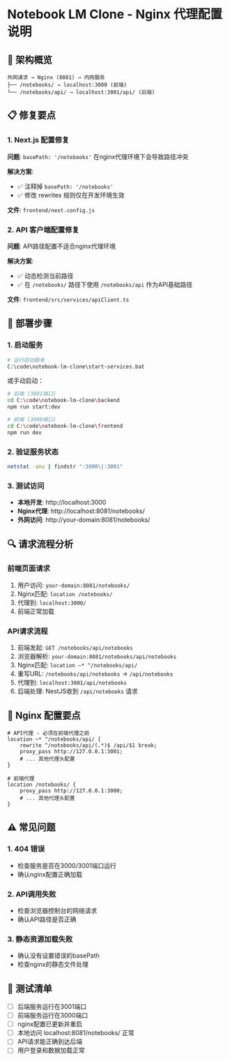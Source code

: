 # Notebook LM Clone - Nginx 代理配置说明

## 🔧 架构概览

```
外网请求 → Nginx (8081) → 内网服务
├── /notebooks/ → localhost:3000 (前端)
└── /notebooks/api/ → localhost:3001/api/ (后端)
```

## 📋 修复要点

### 1. **Next.js 配置修复**

**问题**: `basePath: '/notebooks'` 在nginx代理环境下会导致路径冲突

**解决方案**: 
- ✅ 注释掉 `basePath: '/notebooks'`
- ✅ 修改 rewrites 规则仅在开发环境生效

**文件**: `frontend/next.config.js`

### 2. **API 客户端配置修复**

**问题**: API路径配置不适合nginx代理环境

**解决方案**:
- ✅ 动态检测当前路径
- ✅ 在 `/notebooks/` 路径下使用 `/notebooks/api` 作为API基础路径

**文件**: `frontend/src/services/apiClient.ts`

## 🚀 部署步骤

### 1. 启动服务
```bash
# 运行启动脚本
C:\code\notebook-lm-clone\start-services.bat
```

或手动启动：
```bash
# 后端 (3001端口)
cd C:\code\notebook-lm-clone\backend
npm run start:dev

# 前端 (3000端口)
cd C:\code\notebook-lm-clone\frontend  
npm run dev
```

### 2. 验证服务状态
```bash
netstat -ano | findstr ":3000\|:3001"
```

### 3. 测试访问
- **本地开发**: http://localhost:3000
- **Nginx代理**: http://localhost:8081/notebooks/
- **外网访问**: http://your-domain:8081/notebooks/

## 🔍 请求流程分析

### 前端页面请求
1. 用户访问: `your-domain:8081/notebooks/`
2. Nginx匹配: `location /notebooks/`
3. 代理到: `localhost:3000/`
4. 前端正常加载

### API请求流程
1. 前端发起: `GET /notebooks/api/notebooks`
2. 浏览器解析: `your-domain:8081/notebooks/api/notebooks`
3. Nginx匹配: `location ~* ^/notebooks/api/`
4. 重写URL: `/notebooks/api/notebooks` → `/api/notebooks`
5. 代理到: `localhost:3001/api/notebooks`
6. 后端处理: NestJS收到 `/api/notebooks` 请求

## 📝 Nginx 配置要点

```nginx
# API代理 - 必须在前端代理之前
location ~* ^/notebooks/api/ {
    rewrite ^/notebooks/api/(.*)$ /api/$1 break;
    proxy_pass http://127.0.0.1:3001;
    # ... 其他代理头配置
}

# 前端代理
location /notebooks/ {
    proxy_pass http://127.0.0.1:3000;
    # ... 其他代理头配置
}
```

## ⚠️ 常见问题

### 1. 404 错误
- 检查服务是否在3000/3001端口运行
- 确认nginx配置正确加载

### 2. API调用失败
- 检查浏览器控制台的网络请求
- 确认API路径是否正确

### 3. 静态资源加载失败
- 确认没有设置错误的basePath
- 检查nginx的静态文件处理

## 🎯 测试清单

- [ ] 后端服务运行在3001端口
- [ ] 前端服务运行在3000端口  
- [ ] nginx配置已更新并重启
- [ ] 本地访问 localhost:8081/notebooks/ 正常
- [ ] API请求能正确到达后端
- [ ] 用户登录和数据加载正常 